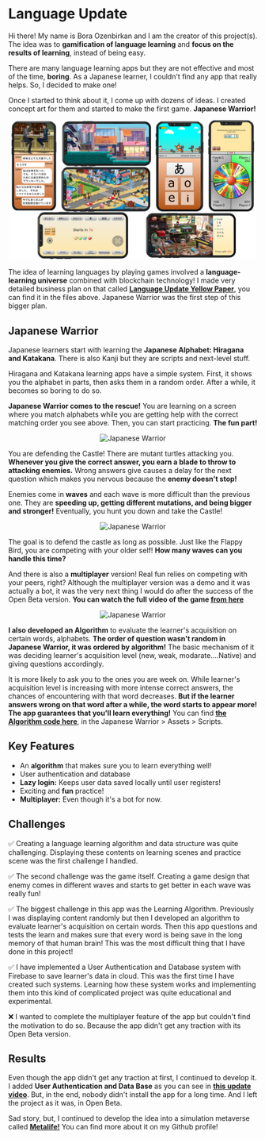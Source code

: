 # Language Update
Hi there! My name is Bora Ozenbirkan and I am the creator of this project(s). The idea was to **gamification of language learning** and **focus on the results of learning**, instead of being easy.

There are many language learning apps but they are not effective and most of the time, **boring**. As a Japanese learner, I couldn't find any app that really helps. So, I decided to make one!

Once I started to think about it, I come up with dozens of ideas. I created concept art for them and started to make the first game. **Japanese Warrior!**
<p align="center">
<img src="/profile/Images/Language_Update_Apps.png" alt="Japanese Warrior" width="500"/>

The idea of learning languages by playing games involved a **language-learning universe** combined with blockchain technology! I made very detailed business plan on that called **[Language Update Yellow Paper](/profile/Language%20Update%20Yellow%20Paper.pdf)**, you can find it in the files above. Japanese Warrior was the first step of this bigger plan.

## Japanese Warrior
Japanese learners start with learning the **Japanese Alphabet: Hiragana and Katakana**. There is also Kanji but they are scripts and next-level stuff.

Hiragana and Katakana learning apps have a simple system. First, it shows you the alphabet in parts, then asks them in a random order. After a while, it becomes so boring to do so.

**Japanese Warrior comes to the rescue!** You are learning on a screen where you match alphabets while you are getting help with the correct matching order you see above. Then, you can start practicing. **The fun part!**
<p align="center">
<img src="/profile/Images/JW_Learning.gif" alt="Japanese Warrior" width="200"/>

You are defending the Castle! There are mutant turtles attacking you. **Whenever you give the correct answer, you earn a blade to throw to attacking enemies.** Wrong answers give causes a delay for the next question which makes you nervous because the **enemy doesn't stop!**

Enemies come in **waves** and each wave is more difficult than the previous one. They are **speeding up, getting different mutations, and being bigger and stronger!** Eventually, you hunt you down and take the Castle!
<p align="center">
<img src="/profile/Images/JW_Practice.gif" alt="Japanese Warrior" width="200"/>

The goal is to defend the castle as long as possible. Just like the Flappy Bird, you are competing with your older self! **How many waves can you handle this time?**

And there is also a **multiplayer** version! Real fun relies on competing with your peers, right? Although the multiplayer version was a demo and it was actually a bot, it was the very next thing I would do after the success of the Open Beta version. **You can watch the full video of the game [from here](https://youtu.be/lBS6TOwJl0w)**
<p align="center">
<img src="/profile/Images/JW_Multi.gif" alt="Japanese Warrior" width="200"/>

**I also developed an Algorithm** to evaluate the learner's acquisition on certain words, alphabets. **The order of question wasn't random in Japanese Warrior, it was ordered by algorithm!** The basic mechanism of it was deciding learner's acquisition level (new, weak, modarate....Native) and giving questions accordingly. 

It is more likely to ask you to the ones you are week on. While learner's acquisition level is increasing with more intense correct answers, the chances of encountering with that word decreases. **But if the learner answers wrong on that word after a while, the word starts to appear more! The app guarantees that you'll learn everything!** You can find **[ the Algorithm code here](https://github.com/Language-Update/Japanese-Warrior/blob/patch-in-work/Japanese%20Warrior/Assets/Scripts/Algorithm.cs)**, in the Japanese Warrior > Assets > Scripts.

## Key Features
- An **algorithm** that makes sure you to learn everything well!
- User authentication and database
- **Lazy login:** Keeps user data saved locally until user registers!
- Exciting and **fun** practice!
- **Multiplayer:** Even though it's a bot for now.

## Challenges
✅ Creating a language learning algorithm and data structure was quite challenging. Displaying these contents on learning scenes and practice scene was the first challenge I handled.

✅ The second challenge was the game itself. Creating a game design that enemy comes in different waves and starts to get better in each wave was really fun!

✅ The biggest challenge in this app was the Learning Algorithm. Previously I was displaying content randomly but then I developed an algorithm to evaluate learner's acquisition on certain words. Then this app questions and tests the learn and makes sure that every word is being save in the long memory of that human brain! This was the most difficult thing that I have done in this project!

✅ I have implemented a User Authentication and Database system with Firebase to save learner's data in cloud. This was the first time I have created such systems. Learning how these system works and implementing them into this kind of complicated project was quite educational and experimental.

❌ I wanted to complete the multiplayer feature of the app but couldn't find the motivation to do so. Because the app didn't get any traction with its Open Beta version.

## Results
Even though the app didn't get any traction at first, I continued to develop it. I added **User Authentication and Data Base** as you can see in **[this update video](https://www.youtube.com/watch?v=zDZ8_PH5P4M)**. But, in the end, nobody didn't install the app for a long time. And I left the project as it was, in Open Beta.

Sad story, but, I continued to develop the idea into a simulation metaverse called **[Metalife!](https://youtu.be/uS1atfC8YNk)** You can find more about it on my Github profile!